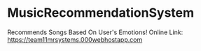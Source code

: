 # MusicRecommendationSystem
Recommends Songs Based On User's Emotions!
Online Link: https://team11mrsystems.000webhostapp.com
